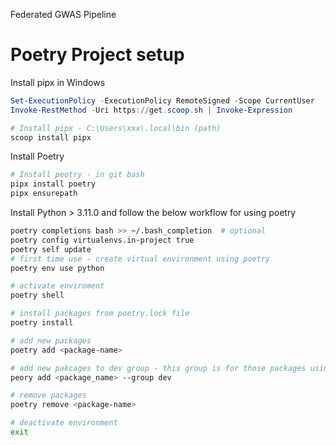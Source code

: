 Federated GWAS Pipeline

# Poetry Project setup

Install pipx in Windows
```powershell
Set-ExecutionPolicy -ExecutionPolicy RemoteSigned -Scope CurrentUser
Invoke-RestMethod -Uri https://get.scoop.sh | Invoke-Expression

# Install pipx - C:\Users\xxx\.local\bin (path)
scoop install pipx
```

Install Poetry
```bash
# Install peotry - in git bash
pipx install poetry
pipx ensurepath
```

Install Python > 3.11.0 and follow the below workflow for using poetry

```bash
poetry completions bash >> ~/.bash_completion  # optional
poetry config virtualenvs.in-project true
poetry self update
# first time use - create virtual environment using poetry
poetry env use python

# activate enviroment
poetry shell

# install packages from poetry.lock file
poetry install

# add new packages
poetry add <package-name>

# add new pakcages to dev group - this group is for those packages using for helping our development, will not be included in production version
peory add <package_name> --group dev

# remove packages
poetry remove <package-name>

# deactivate environment
exit
```
